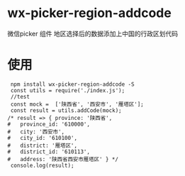# wx-picker-region-addcode
微信picker 组件 地区选择后的数据添加上中国的行政区划代码

# 使用

```shell
 npm install wx-picker-region-addcode -S
 const utils = require('./index.js');
 //test
 const mock =  ['陕西省', '西安市', '雁塔区'];
 const result = utils.addCode(mock);
/* result => { province: '陕西省',
#   province_id: '610000',
#   city: '西安市',
#   city_id: '610100',
#   district: '雁塔区',
#   district_id: '610113',
#   address: '陕西省西安市雁塔区' } */
 console.log(result);

```

